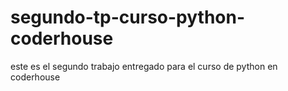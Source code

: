 # segundo-tp-curso-python-coderhouse
este es el segundo trabajo entregado para el curso de python en coderhouse 
